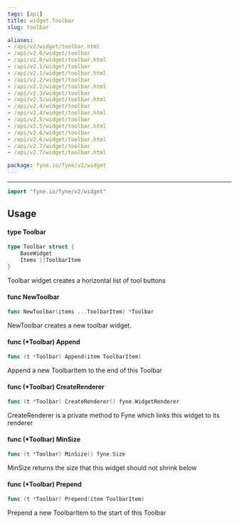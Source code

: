 ```yaml
---
tags: [api]
title: widget.Toolbar
slug: toolbar

aliases:
- /api/v2/widget/toolbar.html
- /api/v2.0/widget/toolbar
- /api/v2.0/widget/toolbar.html
- /api/v2.1/widget/toolbar
- /api/v2.1/widget/toolbar.html
- /api/v2.2/widget/toolbar
- /api/v2.2/widget/toolbar.html
- /api/v2.3/widget/toolbar
- /api/v2.3/widget/toolbar.html
- /api/v2.4/widget/toolbar
- /api/v2.4/widget/toolbar.html
- /api/v2.5/widget/toolbar
- /api/v2.5/widget/toolbar.html
- /api/v2.6/widget/toolbar
- /api/v2.6/widget/toolbar.html
- /api/v2.7/widget/toolbar
- /api/v2.7/widget/toolbar.html

package: fyne.io/fyne/v2/widget
---
```



---
```go
import "fyne.io/fyne/v2/widget"
```

## Usage

#### type Toolbar

```go
type Toolbar struct {
	BaseWidget
	Items []ToolbarItem
}
```

Toolbar widget creates a horizontal list of tool buttons

#### func  NewToolbar

```go
func NewToolbar(items ...ToolbarItem) *Toolbar
```
NewToolbar creates a new toolbar widget.

#### func (*Toolbar) Append

```go
func (t *Toolbar) Append(item ToolbarItem)
```
Append a new ToolbarItem to the end of this Toolbar

#### func (*Toolbar) CreateRenderer

```go
func (t *Toolbar) CreateRenderer() fyne.WidgetRenderer
```
CreateRenderer is a private method to Fyne which links this widget to its renderer

#### func (*Toolbar) MinSize

```go
func (t *Toolbar) MinSize() fyne.Size
```
MinSize returns the size that this widget should not shrink below

#### func (*Toolbar) Prepend

```go
func (t *Toolbar) Prepend(item ToolbarItem)
```
Prepend a new ToolbarItem to the start of this Toolbar
